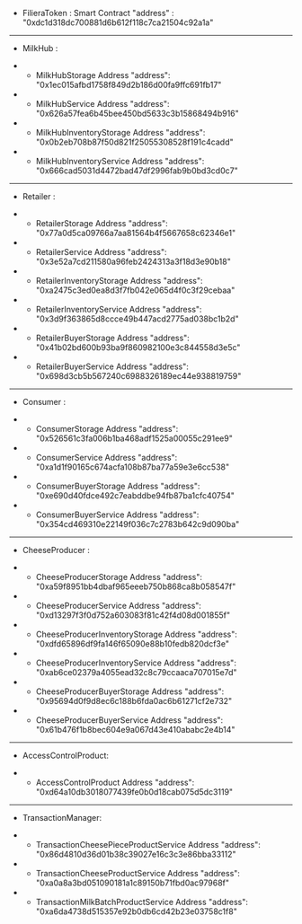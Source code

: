 
- FilieraToken : Smart Contract 
"address" : "0xdc1d318dc700881d6b612f118c7ca21504c92a1a"

---------------------------------------------------------------

- MilkHub : 
* - MilkHubStorage Address
"address": "0x1ec015afbd1758f849d2b186d00fa9ffc691fb17"

* - MilkHubService Address
"address": "0x626a57fea6b45bee450bd5633c3b15868494b916"

* - MilkHubInventoryStorage Address
"address": "0x0b2eb708b87f50d821f25055308528f191c4cadd"

* - MilkHubInventoryService Address
"address": "0x666cad5031d4472bad47df2996fab9b0bd3cd0c7"

---------------------------------------------------------------

- Retailer :
* - RetailerStorage Address
"address": "0x77a0d5ca09766a7aa81564b4f5667658c62346e1"

* - RetailerService Address
"address": "0x3e52a7cd211580a96feb2424313a3f18d3e90b18"

* - RetailerInventoryStorage Address
"address": "0xa2475c3ed0ea8d3f7fb042e065d4f0c3f29cebaa"

* - RetailerInventoryService Address
"address": "0x3d9f363865d8ccce49b447acd2775ad038bc1b2d"

* - RetailerBuyerStorage Address
"address": "0x41b02bd600b93ba9f860982100e3c844558d3e5c"

* - RetailerBuyerService Address
"address": "0x698d3cb5b567240c6988326189ec44e938819759"

---------------------------------------------------------------

- Consumer :
* - ConsumerStorage Address
"address": "0x526561c3fa006b1ba468adf1525a00055c291ee9"

* - ConsumerService Address
"address": "0xa1d1f90165c674acfa108b87ba77a59e3e6cc538"

* - ConsumerBuyerStorage Address
"address": "0xe690d40fdce492c7eabddbe94fb87ba1cfc40754"

* - ConsumerBuyerService Address
"address": "0x354cd469310e22149f036c7c2783b642c9d090ba"

---------------------------------------------------------------

- CheeseProducer :
* - CheeseProducerStorage Address
"address": "0xa59f8951bb4dbaf965eeeb750b868ca8b058547f"

* - CheeseProducerService Address
"address": "0xd13297f3f0d752a603083f81c42f4d08d001855f"

* - CheeseProducerInventoryStorage Address
"address": "0xdfd65896df9fa146f65090e88b10fedb820dcf3e"

* - CheeseProducerInventoryService Address
"address": "0xab6ce02379a4055ead32c8c79ccaaca707015e7d"

* - CheeseProducerBuyerStorage Address
"address": "0x95694d0f9d8ec6c188b6fda0ac6b61271cf2e732"

* - CheeseProducerBuyerService Address
"address": "0x61b476f1b8bec604e9a067d43e410ababc2e4b14"

---------------------------------------------------------------

- AccessControlProduct:
* - AccessControlProduct Address
"address": "0xd64a10db3018077439fe0b0d18cab075d5dc3119"

---------------------------------------------------------------

- TransactionManager:
* - TransactionCheesePieceProductService Address
"address": "0x86d4810d36d01b38c39027e16c3c3e86bba33112"

* - TransactionCheeseProductService Address
"address": "0xa0a8a3bd051090181a1c89150b71fbd0ac97968f"

* - TransactionMilkBatchProductService Address
"address": "0xa6da4738d515357e92b0db6cd42b23e03758c1f8"